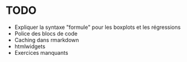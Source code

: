 # TODO

- Expliquer la syntaxe "formule" pour les boxplots et les régressions
- Police des blocs de code
- Caching dans rmarkdown
- htmlwidgets
- Exercices manquants
